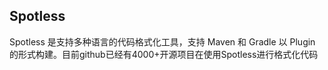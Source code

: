 ## Spotless

Spotless 是支持多种语言的代码格式化工具，支持 Maven 和 Gradle 以 Plugin 的形式构建。目前github已经有4000+开源项目在使用Spotless进行格式化代码

